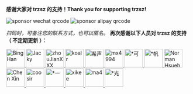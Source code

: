 **感谢大家对 trzsz 的支持！Thank you for supporting trzsz!**

![sponsor wechat qrcode](https://trzsz.github.io/images/sponsor_wechat.jpg)
![sponsor alipay qrcode](https://trzsz.github.io/images/sponsor_alipay.jpg)

_扫码时，可备注您的联系方式，也可以匿名。_ **再次感谢以下人员对 trzsz 的支持（ 不定期更新 ）：**

<a href="https://github.com/BrightXiaoHan">
  <img src="https://github.com/BrightXiaoHan.png" alt="Bing Han" title="Bing Han" width="50" height="50">
</a>
<a href="https://github.com/zzlyzq">
  <img src="https://github.com/zzlyzq.png" alt="Jacky" title="Jacky" width="50" height="50">
</a>
<a href="https://github.com/zhouJianXXX">
  <img src="https://github.com/zhouJianXXX.png" alt="zhouJianXXX" title="zhouJianXXX" width="50" height="50">
</a>
<a href="https://github.com/zema1">
  <img src="https://github.com/zema1.png" alt="koalr" title="koalr" width="50" height="50">
</a>
<a href="https://github.com/pmzgit">
  <img src="https://github.com/pmzgit.png" alt="希声" title="希声" width="50" height="50">
</a>
<a href="https://github.com/mx4994">
  <img src="https://github.com/mx4994.png" alt="mx4994" title="mx4994" width="50" height="50">
</a>
<a href="#">
  <img src="https://trzsz.github.io/images/github.jpg" alt="*可" title="*可" width="50" height="50">
</a>
<a href="#">
  <img src="https://trzsz.github.io/images/github.jpg" alt="*帆" title="*帆" width="50" height="50">
</a>
<a href="#">
  <img src="https://trzsz.github.io/images/github.jpg" alt="Norman Hsueh" title="Norman Hsueh" width="50" height="50">
</a>
<a href="https://github.com/irexyc">
  <img src="https://github.com/irexyc.png" alt="Chen Xin" title="Chen Xin" width="50" height="50">
</a>
<a href="https://github.com/coosir">
  <img src="https://github.com/coosir.png" alt="coosir" title="coosir" width="50" height="50">
</a>
<a href="#">
  <img src="https://trzsz.github.io/images/github.jpg" alt="*一" title="*一" width="50" height="50">
</a>
<a href="https://github.com/xikee">
  <img src="https://github.com/xikee.png" alt="xikee" title="xikee" width="50" height="50">
</a>
<a href="https://github.com/Maysec">
  <img src="https://github.com/Maysec.png" alt="ma4" title="ma4" width="50" height="50">
</a>
<a href="#">
  <img src="https://trzsz.github.io/images/github.jpg" alt="*光" title="*光" width="50" height="50">
</a>
